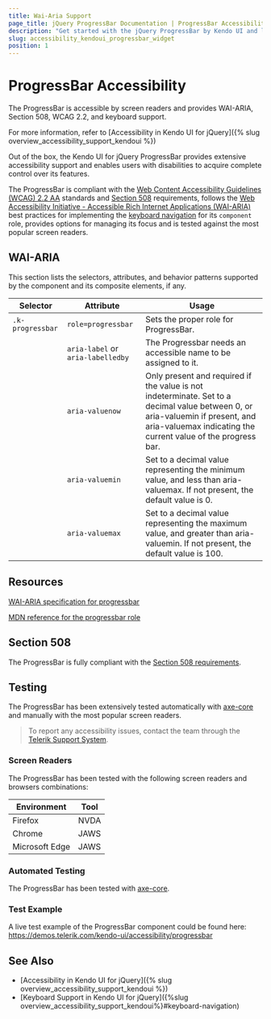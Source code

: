 ```yaml
---
title: Wai-Aria Support
page_title: jQuery ProgressBar Documentation | ProgressBar Accessibility
description: "Get started with the jQuery ProgressBar by Kendo UI and learn about its accessibility support for WAI-ARIA, Section 508, and WCAG 2.2."
slug: accessibility_kendoui_progressbar_widget
position: 1
---
```


# ProgressBar Accessibility

The ProgressBar is accessible by screen readers and provides WAI-ARIA, Section 508, WCAG 2.2, and keyboard support.

 For more information, refer to [Accessibility in Kendo UI for jQuery]({% slug overview_accessibility_support_kendoui %})




Out of the box, the Kendo UI for jQuery ProgressBar provides extensive accessibility support and enables users with disabilities to acquire complete control over its features.


The ProgressBar is compliant with the [Web Content Accessibility Guidelines (WCAG) 2.2 AA](https://www.w3.org/TR/WCAG22/) standards and [Section 508](https://www.section508.gov/) requirements, follows the [Web Accessibility Initiative - Accessible Rich Internet Applications (WAI-ARIA)](https://www.w3.org/WAI/ARIA/apg/) best practices for implementing the [keyboard navigation](#keyboard-navigation) for its `component` role, provides options for managing its focus and is tested against the most popular screen readers.

## WAI-ARIA


This section lists the selectors, attributes, and behavior patterns supported by the component and its composite elements, if any.

| Selector | Attribute | Usage |
| -------- | --------- | ----- |
| `.k-progressbar` | `role=progressbar` | Sets the proper role for ProgressBar. |
|  | `aria-label` or `aria-labelledby` | The Progressbar needs an accessible name to be assigned to it. |
|  | `aria-valuenow` | Only present and required if the value is not indeterminate. Set to a decimal value between 0, or aria-valuemin if present, and aria-valuemax indicating the current value of the progress bar. |
|  | `aria-valuemin` | Set to a decimal value representing the minimum value, and less than aria-valuemax. If not present, the default value is 0. |
|  | `aria-valuemax` | Set to a decimal value representing the maximum value, and greater than aria-valuemin. If not present, the default value is 100. |

## Resources

[WAI-ARIA specification for progressbar](https://www.w3.org/TR/wai-aria-1.2/#progressbar)

[MDN reference for the progressbar role](https://developer.mozilla.org/en-US/docs/Web/Accessibility/ARIA/Roles/progressbar_role#associated_wai-aria_roles_states_and_properties)

## Section 508


The ProgressBar is fully compliant with the [Section 508 requirements](http://www.section508.gov/).

## Testing


The ProgressBar has been extensively tested automatically with [axe-core](https://github.com/dequelabs/axe-core) and manually with the most popular screen readers.

> To report any accessibility issues, contact the team through the [Telerik Support System](https://www.telerik.com/account/support-center).

### Screen Readers


The ProgressBar has been tested with the following screen readers and browsers combinations:

| Environment | Tool |
| ----------- | ---- |
| Firefox | NVDA |
| Chrome | JAWS |
| Microsoft Edge | JAWS |



### Automated Testing
The ProgressBar has been tested with [axe-core](https://github.com/dequelabs/axe-core).
### Test Example
A live test example of the ProgressBar component could be found here: https://demos.telerik.com/kendo-ui/accessibility/progressbar
## See Also
* [Accessibility in Kendo UI for jQuery]({% slug overview_accessibility_support_kendoui %})
* [Keyboard Support in Kendo UI for jQuery]({%slug overview_accessibility_support_kendoui%}#keyboard-navigation)